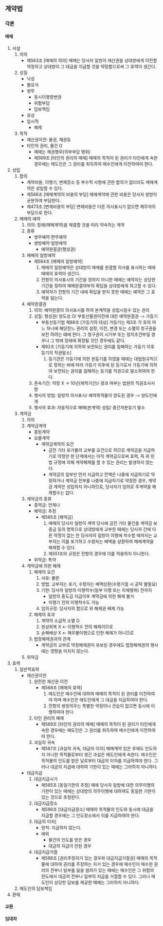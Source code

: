 ## 계약법
### 각론
#### 매매
1. 서설
    1. 의의
        - 제563조 [매매의 의의] 매매는 당사자 일방이 재산권을 상대방에게 이전할 약정하고 상대방이 그 대금을 지급할 것을 약정함으로써 그 효력이 생긴다.
    2. 성질
        - 낙성
        - 불요식
        - 쌍무
            - 동시이행항변권
            - 위험부담
            - 담보책임
        - 유상
        - 일시적
            - 해제
    3. 목적
        - 재산권이전: 물권, 채권등
        - 타인의 권리, 물건 O
            - 매매는 채권행위(의부부담 행위)
            - 제569조 [타인의 권리의 매매] 매매의 목적이 된 권리가 타인에게 속한 경우에는 매도인은 그 권리를 취득하여 매수인에게 이전하여야 한다. 
2. 성립
    1. 합의
        - 계약비용, 이행기, 변제장소 등 부수적 사항에 관한 합의가 없더라도 매매계약은 성립할 수 있다.
        - 제566조 [매매계약의 비용의 부담] 매매계약에 관한 비용은 당사자 쌍방이 균분하여 부담한다.
        - 제473조 [변제비용의 부담] 변제비용은 다른 의사표시가 없으면 채무자의 부담으로 한다.
    2. 매매의 예약
        1. 의의: 장래(매매계약)을 체결할 것을 미리 약속하는 계약
        2. 종류
            - 쌍무예약·편무예약
            - 쌍방예약·일방예약
                - 예약완결권(형성권)
        3. 매매의 일방예약
            - 제564조 [매매의 일방예약] 
                1. 매매의 일방예약은 상대방이 매매를 완결할 의사를 표시하는 때에 매매의 효력이 생긴다.
                2. 전항의 의사표시의 기간을 정하지 아니한 때에는 예약자는 상당한 기간을 정하여 매매완결여부의 확답을 상대방에게 최고할 수 있다.
                3. 예약자가 전항의 기간 내에 확답을 받지 못한 때에는 예약은 그 효력을 잃는다.
        4. 예약완결권
            1. 의의: 예약완결의 의사표시를 하여 본계약을 성립시킬수 있는 권리
            2. 성질: 형성권/ 양도성 O/ 부동산물권이전에 대한 예약완결권 -> 가등기
                - 부동산등기법 제88조 [가등기의 대상] 가등기는 제3조 각 호의 어느 하나에 해당한느 권리의 설정, 이전, 변경 또는 소멸의 청구권을 보전 하려는 떄에 한다. 그 청구권이 시기부 또는 정지조건부일 경우나 그 밖에 장래에 확정될 것인 경우에도 같다.
                - 제92조 [가등기에 의하여 보전되는 권리를 침해하는 가등기 이후 등기의 직권말소]
                    1. 등기관은 가등기에 의한 본등기를 하였을 때에는 대법원규칙으로 정하는 바에 따라 가등기 이후에 된 등기로서 가등기에 의하여 보전되는 권리를 침해하는 등기를 직권으로 말소하여야 한다.
            3. 존속기간: 약정 X -> 10년(제척기간)/ 경과 여부는 법원의 직권조사사항
            4. 행사의 방법: 일방적 의사표시/ 예약목적물이 양도된 경우 -> 양도인에게
            5. 행사의 효과: 자동적으로 매매(본계약) 성립/ 중간처분등기 말소
    3. 계약금
        1. 의의
        2. 계약금계약
            - 종된계약
            - 요물계약
                - 계약금계약의 요건
                    - 금전 기타 유가물의 교부를 요건으로 하므로 계약금을 지급하기로 약정만 한 단계에서는 아직 계약금으로써 효력, 즉 위 민법 규정에 의해 계약해제를 할 수 있는 권리는 발생하지 않는다.
                    - 계약금의 일부만 먼저 지급하고 잔액은 나중에 지급하기로 약정하거나 계약금 전부를 나중에 지급하기로 약정한 경우, 계약금 계약은 성립하지 아니하므로, 당사자가 임의로 주계약을 해제할수는 없다.
        3. 계약금의 종류
            - 증약금: 언제나
            - 해약금: 추정
                - 제565조 [해약금]
                    1. 매매의 당사자 일방이 계약 당시에 금전 기타 물건을 계약금 보증금 등의 명목으로 상대방에게 교부한 때에는 당사자 간에 다른 약정이 없는 한 당사자의 일방이 이행에 착수할 때까지는 교부자는 이를 포기하고 수령자는 배액을 상환하여 매매계약을 해제할 수 있다.
                    2. 제551조의 규정은 전항의 경우에 이를 적용하지 아니한다.
            - 위약금: 특약
        4. 계약금에 의한 해제
            1. 해제의 요건
                1. 사유: 불문
                2. 방법: 교부자는 포기, 수령자는 배액상환(수령거절 시 공탁 불필요)
                3. 기한: 당사자 일방의 이행착수(일부 이행 또는 지체행위) 전까지
                    - 일방의 중도금 지급이후 계약금에 의한 해제 불가
                    - 이행기 전의 이행착수도 가능
                4. 임의규정: 당사자의 합으로 위 해제권 배제 가능
            2. 해제의 효과
                1. 계약의 소급적 소멸 O
                2. 원상회복 X <- 이행착수 전의 해제이므로
                3. 손해배상 X <- 채무불이행으로 인한 해제가 아니므로
            3. 법정해제권과의 관계
                - 계약금의 교부로 약정해제권이 유보된 경우에도 법정해제권의 행사에는 영향을 미치지 않는다.
        5. 위약금
3. 효력
    1. 일반적효력
        - 재산권이전
            1. 완전한 재산권 이전
                - 제568조 [매매의 효력]
                    1. 매도인은 매수인에 대하여 매매의 목적이 된 권리를 이전하여야 하며 매수인은 매도인에게 그 대금을 지급하여야 한다.
                    2. 전항의 쌍방의무는 특별한 약정이나 관습이 없으면 동시에 이행하여야 한다.
            2. 타인 권리의 해제
                - 제569조 [타인의 권리의 매매] 매매의 목적이 된 권리가 타인에게 속한 경우에는 매도인은 그 권리를 취득하여 매수인에게 이전하여야 한다.
            3. 과실의 귀속
                - 제587조 [과실의 귀속, 대금의 이자] 매매계약 있은 후에도 인도하지 아니한 목적물로부터 생긴 과실은 매도인에게 속한다. 매수인은 목적물의 인도를 받은 날로부터 대금의 이자를 지급하여야 한다. 그러나 대금의 지급에 대하여 기한이 있는 때에는 그러하지 아니하다.
        - 대금지급
            1. 대금지급시기
                - 제585조 [동일기한의 추정] 매매 당사자 일방에 대한 의무이행의 기한이 있는 때에는 상대방의 의무이행에 대하여도 동일한 기한이 있는 것으로 추정한다.
            2. 대금지급장소
                - 제586조 [대금지급장소] 매매의 목적물의 인도와 동시에 대금을 지급할 경우에는 그 인도장소에서 이를 지급하여야 한다.
            3. 대금의 이자]
                - 원칙: 지급하지 않는다.
                - 예외
                    - 물건의 인도를 받은 경우
                    - 대금의 지급이 안된 경우
            4. 대금지급거절
                - 제588조 [권리주장자가 있는 경우와 대금지급거절권] 매매의 목적물에 대하여 권리를 주장하는 자가 있는 경우에 매수인이 매수한 권리의 전부나 일부를 잃을 염려가 있는 때에는 매수인은 그 위험의 한도에서 대금의 전부나 일부의 지급을 거절할 수 있다. 그러나 매도인이 상당한 담보를 제공한 때에는 그러하지 아니하다.
    2. 매도인의 담보책임
4. 환매
#### 교환
#### 임대차
